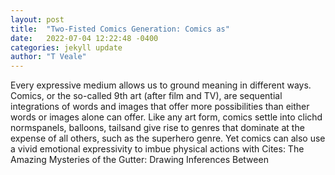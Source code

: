 ```yaml
---
layout: post
title:  "Two-Fisted Comics Generation: Comics as"
date:   2022-07-04 12:22:48 -0400
categories: jekyll update
author: "T Veale"
---
```

Every expressive medium allows us to ground meaning in different ways. Comics, or the so-called 9th art (after film and TV), are sequential integrations of words and images that offer more possibilities than either words or images alone can offer. Like any art form, comics settle into clichd normspanels, balloons, tailsand give rise to genres that dominate at the expense of all others, such as the superhero genre. Yet comics can also use a vivid emotional expressivity to imbue physical actions with  Cites: The Amazing Mysteries of the Gutter: Drawing Inferences Between